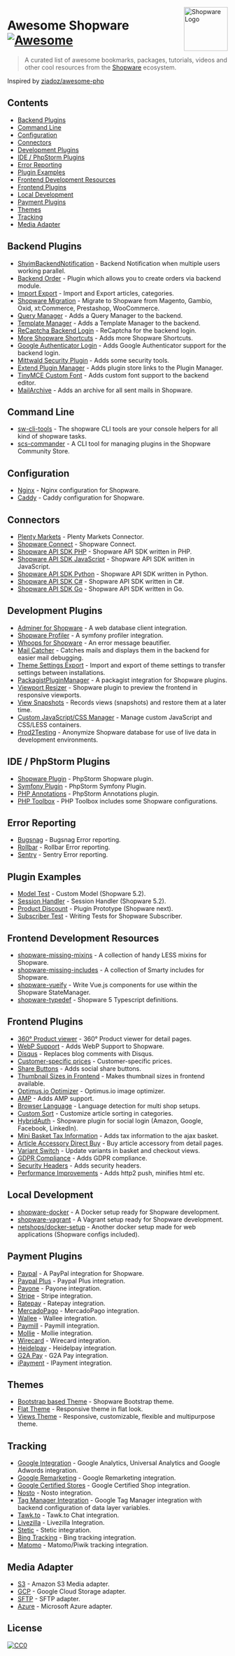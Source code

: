 [<img src="https://de.shopware.com/media/unknown/2d/80/8c/shopware_signet_blue.svg" alt="Shopware Logo" title="Shopware" align="right" width="100">](https://shopware.com/)

# Awesome Shopware [![Awesome](https://awesome.re/badge-flat.svg)](https://awesome.re)

> A curated list of awesome bookmarks, packages, tutorials, videos and other cool resources from the [Shopware](https://github.com/shopware/shopware) ecosystem.

Inspired by [ziadoz/awesome-php](https://github.com/ziadoz/awesome-php)

## Contents

- [Backend Plugins](#backend-plugins)
- [Command Line](#command-line)
- [Configuration](#configuration)
- [Connectors](#connectors)
- [Development Plugins](#development-plugins)
- [IDE / PhpStorm Plugins](#ide--phpstorm-plugins)
- [Error Reporting](#error-reporting)
- [Plugin Examples](#plugin-examples)
- [Frontend Development Resources](#frontend-development-resources)
- [Frontend Plugins](#frontend-plugins)
- [Local Development](#local-development)
- [Payment Plugins](#payment-plugins)
- [Themes](#themes)
- [Tracking](#tracking)
- [Media Adapter](#media-adapter)

## Backend Plugins

- [ShyimBackendNotification](https://github.com/shyim/ShyimBackendNotification) - Backend Notification when multiple users working parallel.
- [Backend Order](https://github.com/shopwareLabs/SwagBackendOrder) - Plugin which allows you to create orders via backend module.
- [Import Export](https://github.com/shopwareLabs/SwagImportExport) - Import and Export articles, categories.
- [Shopware Migration](https://github.com/shopwareLabs/SwagMigration) - Migrate to Shopware from Magento, Gambio, Oxid, xt:Commerce, Prestashop, WooCommerce.
- [Query Manager](https://github.com/webmatch/WbmQueryManager) - Adds a Query Manager to the backend.
- [Template Manager](https://github.com/webmatch/WbmTemplateManager) - Adds a Template Manager to the backend.
- [ReCaptcha Backend Login](https://github.com/KSK-Agentur/HeptacomBackendCaptcha) - ReCaptcha for the backend login.
- [More Shopware Shortcuts](https://github.com/uehler/shopware-shortcuts) - Adds more Shopware Shortcuts.
- [Google Authenticator Login](https://github.com/shyim/shopware-google-auth) - Adds Google Authenticator support for the backend login.
- [Mittwald Security Plugin](https://github.com/mittwald/shopware-security-tools) - Adds some security tools.
- [Extend Plugin Manager](https://github.com/tinect/tinectExtendPluginManager) - Adds plugin store links to the Plugin Manager.
- [TinyMCE Custom Font](https://github.com/shopwareLabs/SwagTinyMceCustomFont) - Adds custom font support to the backend editor.
- [MailArchive](https://github.com/tinect/TinectMailArchive) - Adds an archive for all sent mails in Shopware.

## Command Line

- [sw-cli-tools](https://github.com/shopwareLabs/sw-cli-tools) - The shopware CLI tools are your console helpers for all kind of shopware tasks.
- [scs-commander](https://github.com/VIISON/scs-commander) - A CLI tool for managing plugins in the Shopware Community Store.

## Configuration

- [Nginx](https://github.com/bcremer/shopware-with-nginx) - Nginx configuration for Shopware.
- [Caddy](https://github.com/janbuecker/shopware-with-caddy) - Caddy configuration for Shopware.

## Connectors

- [Plenty Markets](https://github.com/plentymarkets/plentymarkets-shopware-connector) - Plenty Markets Connector.
- [Shopware Connect](https://github.com/shopware/SwagConnect) - Shopware Connect.
- [Shopware API SDK PHP](https://github.com/LeadCommerceDE/shopware-sdk) - Shopware API SDK written in PHP.
- [Shopware API SDK JavaScript](https://github.com/apertureless/shopware-api-client) - Shopware API SDK written in JavaScript.
- [Shopware API SDK Python](https://github.com/micronax/python-shopware-rest-client) - Shopware API SDK written in Python.
- [Shopware API SDK C#](https://github.com/shopdoktor/shopware-csharp-api-connector) - Shopware API SDK written in C#.
- [Shopware API SDK Go](https://github.com/philipgatzka/swclient) - Shopware API SDK written in Go.

## Development Plugins

- [Adminer for Shopware](https://github.com/FriendsOfShopware/FroshAdminer) - A web database client integration.
- [Shopware Profiler](https://github.com/FriendsOfShopware/FroshProfiler) - A symfony profiler integration.
- [Whoops for Shopware](https://github.com/shyim/whoops-for-shopware) - An error message beautifier.
- [Mail Catcher](https://github.com/FriendsOfShopware/FroshMailCatcher) - Catches mails and displays them in the backend for easier mail debugging.
- [Theme Settings Export](https://github.com/simkli/SimklThemeSettingExport) - Import and export of theme settings to transfer settings between installations.
- [PackagistPluginManager](https://github.com/shyim/ShyimPluginManager) - A packagist integration for Shopware plugins.
- [Viewport Resizer](https://github.com/webmatch/WbmViewportResizer) - Shopware plugin to preview the frontend in responsive viewports.
- [View Snapshots](https://github.com/FriendsOfShopware/FroshViewSnapshots) - Records views (snapshots) and restore them at a later time.
- [Custom JavaScript/CSS Manager](https://github.com/dneustadt/DneCustomJsCss) - Manage custom JavaScript and CSS/LESS containers.
- [Prod2Testing](https://github.com/mschop/shopware-prod2testing) - Anonymize Shopware database for use of live data in development environments.

## IDE / PhpStorm Plugins

- [Shopware Plugin](https://github.com/Haehnchen/idea-php-shopware-plugin) - PhpStorm Shopware plugin.
- [Symfony Plugin](https://github.com/Haehnchen/idea-php-symfony2-plugin) - PhpStorm Symfony Plugin.
- [PHP Annotations](https://github.com/Haehnchen/idea-php-annotation-plugin) - PhpStorm Annotations plugin.
- [PHP Toolbox](https://github.com/Haehnchen/idea-php-toolbox) - PHP Toolbox includes some Shopware configurations.

## Error Reporting

- [Bugsnag](https://github.com/shopware-blog/shopware-bugsnag) - Bugsnag Error reporting.
- [Rollbar](https://github.com/shyim/ShyimRollbar) - Rollbar Error reporting.
- [Sentry](https://github.com/1drop/shopware-sentry) - Sentry Error reporting.

## Plugin Examples

- [Model Test](https://github.com/bcremer/SwagModelTest) - Custom Model (Shopware 5.2).
- [Session Handler](https://github.com/bcremer/SwagSessionHandler) - Session Handler (Shopware 5.2).
- [Product Discount](https://github.com/shopwareLabs/SwagProductDiscount) - Plugin Prototype (Shopware next).
- [Subscriber Test](https://github.com/rofthedeep/SubscriberTest) - Writing Tests for Shopware Subscriber.

## Frontend Development Resources

- [shopware-missing-mixins](https://github.com/screeny05/shopware-missing-mixins) - A collection of handy LESS mixins for Shopware.
- [shopware-missing-includes](https://github.com/screeny05/shopware-missing-includes) - A collection of Smarty includes for Shopware.
- [shopware-vueify](https://github.com/screeny05/shopware-vueify) - Write Vue.js components for use within the Shopware StateManager.
- [shopware-typedef](https://github.com/screeny05/shopware-typedef) - Shopware 5 Typescript definitions.

## Frontend Plugins

- [360° Product viewer](https://github.com/shopwareLabs/SwagThreeSixtyViewer) - 360° Product viewer for detail pages.
- [WebP Support](https://github.com/shyim/ShyimWebP) - Adds WebP Support to Shopware.
- [Disqus](https://github.com/shyim/ShyimDisqus) - Replaces blog comments with Disqus.
- [Customer-specific prices](https://github.com/shopwareLabs/SwagUserPrice) - Customer-specific prices.
- [Share Buttons](https://github.com/KSK-Agentur/HeptacomAdvancedShare) - Adds social share buttons.
- [Thumbnail Sizes in Frontend](https://github.com/shyim/ShyimThumbnailSize) - Makes thumbnail sizes in frontend available.
- [Optimus.io Optimizer](https://github.com/tinect/TinectOptimusOptimizer) - Optimus.io image optimizer.
- [AMP](https://github.com/KSK-Agentur/HeptacomAmp) - Adds AMP support.
- [Browser Language](https://github.com/shopwareLabs/SwagBrowserLanguage) - Language detection for multi shop setups.
- [Custom Sort](https://github.com/shopwareLabs/SwagCustomSort) - Customize article sorting in categories.
- [HybridAuth](https://github.com/portrino/shopware-hybrid-auth) - Shopware plugin for social login (Amazon, Google, Facebook, LinkedIn).
- [Mini Basket Tax Information](https://github.com/marcmanusch/PaulMiniBasketFix) - Adds tax information to the ajax basket.
- [Article Accessory Direct Buy](https://github.com/aquatuning/atsd-article-accessory-direct-buy) - Buy article accessory from detail pages.
- [Variant Switch](https://github.com/FriendsOfShopware/FroshVariantSwitch) - Update variants in basket and checkout views.
- [GDPR Compliance](https://github.com/mnaczenski/MNAddDSVGO) - Adds GDPR compliance.
- [Security Headers](https://github.com/kielcoding/KielCodingSecurityHeaders) - Adds security headers.
- [Performance Improvements](https://github.com/FriendsOfShopware/FroshPerformance) - Adds http2 push, minifies html etc.

## Local Development

- [shopware-docker](https://github.com/shopwareLabs/shopware-docker) - A Docker setup ready for Shopware development.
- [shopware-vagrant](https://github.com/shopwareLabs/shopware-vagrant) - A Vagrant setup ready for Shopware development.
- [netshops/docker-setup](https://github.com/Netshops-Commerce-GmbH/docker-setup) - Another docker setup made for web applications (Shopware configs included).

## Payment Plugins

- [Paypal](https://github.com/shopwareLabs/SwagPaymentPaypal) - A PayPal integration for Shopware.
- [Paypal Plus](https://github.com/shopwareLabs/SwagPaymentPaypalPlus) - Paypal Plus integration.
- [Payone](https://github.com/PAYONE-GmbH/shopware-5) - Payone integration.
- [Stripe](https://github.com/VIISON/ShopwareStripePayment) - Stripe integration.
- [Ratepay](https://github.com/ratepay/shopware5-module) - Ratepay integration.
- [MercadoPago](https://github.com/pthreat/StangeMercadoPago) - MercadoPago integration.
- [Wallee](https://github.com/wallee-payment/shopware) - Wallee integration.
- [Paymill](https://github.com/paymill/paymill-shopware) - Paymill integration.
- [Mollie](https://github.com/mollie/Shopware) - Mollie integration.
- [Wirecard](https://github.com/wirecard/shopware-wcs) - Wirecard integration.
- [Heidelpay](https://github.com/heidelpay-sp/ShopwareStandardModul) - Heidelpay integration.
- [G2A Pay](https://github.com/g2a-official/g2a-pay-shopware) - G2A Pay integration.
- [iPayment](https://github.com/shopwareLabs/SwagPaymentIpayment) - IPayment integration.

## Themes

- [Bootstrap based Theme](https://github.com/conexco/shopware-bootstrap-theme) - Shopware Bootstrap theme.
- [Flat Theme](https://github.com/8mylezOrganization/shopware-8mzFlatResponsiveTheme) - Responsive theme in flat look.
- [Views Theme](https://github.com/Blur-Creative/theme-views) - Responsive, customizable, flexible and multipurpose theme.

## Tracking

- [Google Integration](https://github.com/shopwareLabs/SwagGoogle) - Google Analytics, Universal Analytics and Google Adwords integration.
- [Google Remarketing](https://github.com/arvatis/GoogleRemarketing) - Google Remarketing integration.
- [Google Certified Stores](https://github.com/arvatis/GoogleCertifiedStores) - Google Certified Shop integration.
- [Nosto](https://github.com/Nosto/nosto-shopware) - Nosto integration.
- [Tag Manager Integration](https://github.com/webmatch/WbmTagManager) - Google Tag Manager integration with backend configuration of data layer variables.
- [Tawk.to](https://github.com/shyim/ShopwareTawkTo) - Tawk.to Chat integration.
- [Livezilla](https://github.com/marcmanusch/PaulLiveZillaKnowledgeBase) - Livezilla Integration.
- [Stetic](https://github.com/stetic/stetic-shopware) - Stetic integration.
- [Bing Tracking](https://github.com/marcmanusch/PaulBingTracking) - Bing tracking integration.
- [Matomo](https://github.com/tinect/TinectMatomo) - Matomo/Piwik tracking integration.

## Media Adapter

- [S3](https://github.com/shopwareLabs/SwagMediaS3) - Amazon S3 Media adapter.
- [GCP](https://github.com/shopwareLabs/SwagMediaGCP) - Google Cloud Storage adapter.
- [SFTP](https://github.com/shopwareLabs/SwagMediaSftp) - SFTP adapter.
- [Azure](https://github.com/shopwareLabs/SwagMediaAzure) - Microsoft Azure adapter.


## License

[![CC0](http://mirrors.creativecommons.org/presskit/buttons/88x31/svg/cc-zero.svg)](https://creativecommons.org/publicdomain/zero/1.0/)
